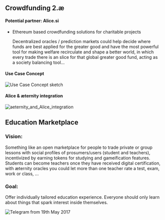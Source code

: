 ## Crowdfunding 2.æ
#### Potential partner: Alice.si 
* Ethereum based crowdfunding solutions for charitable projects 
    
    Decentralized oracles / prediction markets could help decide where funds are best applied for the greater good and have the most powerful tool for making welfare recirculate and shape a better world, in which every trade there is an slice for that global greater good fund, acting as a society balancing tool...

#### Use Case Concept
![Use Case Concept sketch](https://github.com/aeternity/wiki/blob/master/AE-Crowdfund.png)

#### Alice & æternity integration
![aeternity_and_Alice_integration](https://github.com/aeternity/wiki/blob/master/AE-ALICE_integration.png)

## Education Marketplace

### Vision:

Something like an open marketplace for people to trade private or group lessons with social profiles of prosumers/users (student and teachers), incentivized by earning tokens for studying and gameification features. 
Students can become teachers once they have received digital certification, with æternity oracles you could let more than one teacher rate a test, exam, work or class, ...

### Goal:

Offer individually tailored education experience. Everyone should only learn about things that spark interest inside themselves.

![Telegram from 19th May 2017](https://github.com/aeternity/wiki/blob/master/Screen%20Shot%202017-05-19%20at%207.58.30%20PM.png)


